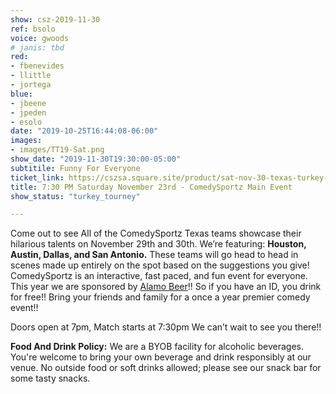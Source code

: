 ```yaml
---
show: csz-2019-11-30
ref: bsolo
voice: gwoods
# janis: tbd
red:
- fbenevides
- llittle
- jortega
blue:
- jbeene
- jpeden
- esolo
date: "2019-10-25T16:44:08-06:00"
images:
- images/TT19-Sat.png
show_date: "2019-11-30T19:30:00-05:00"
subtitile: Funny For Everyone
ticket_link: https://cszsa.square.site/product/sat-nov-30-texas-turkey-tourney-2019/2?cs=true
title: 7:30 PM Saturday November 23rd - ComedySportz Main Event
show_status: "turkey_tourney"

---
```

Come out to see All of the ComedySportz Texas teams showcase their hilarious talents on November 29th and 30th.
We’re featuring: **Houston, Austin, Dallas, and San Antonio.** These teams will go head to head in scenes made up entirely on the spot based on the suggestions you give!
ComedySportz is an interactive, fast paced, and fun event for everyone.
This year we are sponsored by [Alamo Beer](https://www.alamobeer.com/)!! So if you have an ID, you drink for free!! Bring your friends and family for a once a year premier comedy event!!

Doors open at 7pm, Match starts at 7:30pm
We can’t wait to see you there!!

**Food And Drink Policy:** We are a BYOB facility for alcoholic beverages. You're welcome to bring your own beverage and drink responsibly at our venue. No outside food or soft drinks allowed; please see our snack bar for some tasty snacks.
